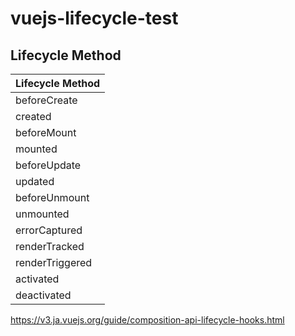 # vuejs-lifecycle-test
## Lifecycle Method
|Lifecycle Method|
|:----|
|beforeCreate|
|created|
|beforeMount|
|mounted|
|beforeUpdate|
|updated|
|beforeUnmount|
|unmounted|
|errorCaptured|
|renderTracked|
|renderTriggered|
|activated|
|deactivated|

https://v3.ja.vuejs.org/guide/composition-api-lifecycle-hooks.html
